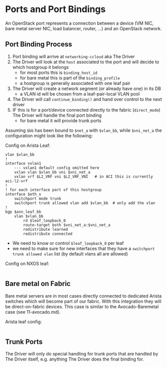 # Ports and Port Bindings
An OpenStack port represents a connection between a device (VM NIC, bare metal server NIC, load balancer, router, ...)
and an OpenStack network.

## Port Binding Process
1. Port binding will arrive at `networking-ccloud` aka The Driver
2. The Driver will look at the `host` associated to the port and will decide to which hostgroup it belongs
    * for most ports this is `binding_host_id`
    * for bare metal this is part of the `binding_profile`
    * a hostgroup is generally associated with one leaf pair
3. The Driver will create a network segment (or already have one) in its DB
    * a VLAN id will be chosen from a leaf-pair-local VLAN pool
4. The Driver will call `continue_binding()` and hand over control to the next driver
5. IF this is for a port/device connected directly to the fabric (`direct_mode`) The Driver will handle the final port binding
    * for bare metal it will provide trunk ports


Assuming `$bb` has been bound to `$net_a` with `$vlan_bb`, while `$vni_net_a` the configuration might look like the following:


Config on Arista Leaf:
```
vlan $vlan_bb
!
interface vxlan1
    --- vxlan1 default config omitted here
    vxlan vlan $vlan_bb vni $vni_net_a
    vxlan vrf $L2_VRF vni $L2_VRF_VNI   # in ACI this is currently aci-l2-vrf
!
! for each interface part of this hostgroup
interface $eth_x
    switchport mode trunk
    switchport trunk allowed vlan add $vlan_bb  # only add the vlan
!
bgp $asn_leaf_bb
    vlan $vlan_bb
        rd $leaf_loopback_0
        route-target both $vni_net_a:$vni_net_a
        redistribute learned
        redistribute connected
```
 * We need to know or control `$leaf_loopback_0` per leaf
 * we need to make sure for new interfaces that they have a `switchport trunk allowed vlan` list (by default vlans all are allowed)


Config on NXOS leaf:
```

```


## Bare metal on Fabric
Bare metal servers are in most cases directly connected to dedicated Arista switches which will become part of our fabric.
With this integration they will be direct-on-fabric devices. This case is similar to the Avocado-Baremetal case
(see 11-avocado.md).

Arista leaf config:
```

```

## Trunk Ports
The Driver will only do special handling for trunk ports that are handled by The Driver itself, e.g. anything The Driver
does the final binding for.
